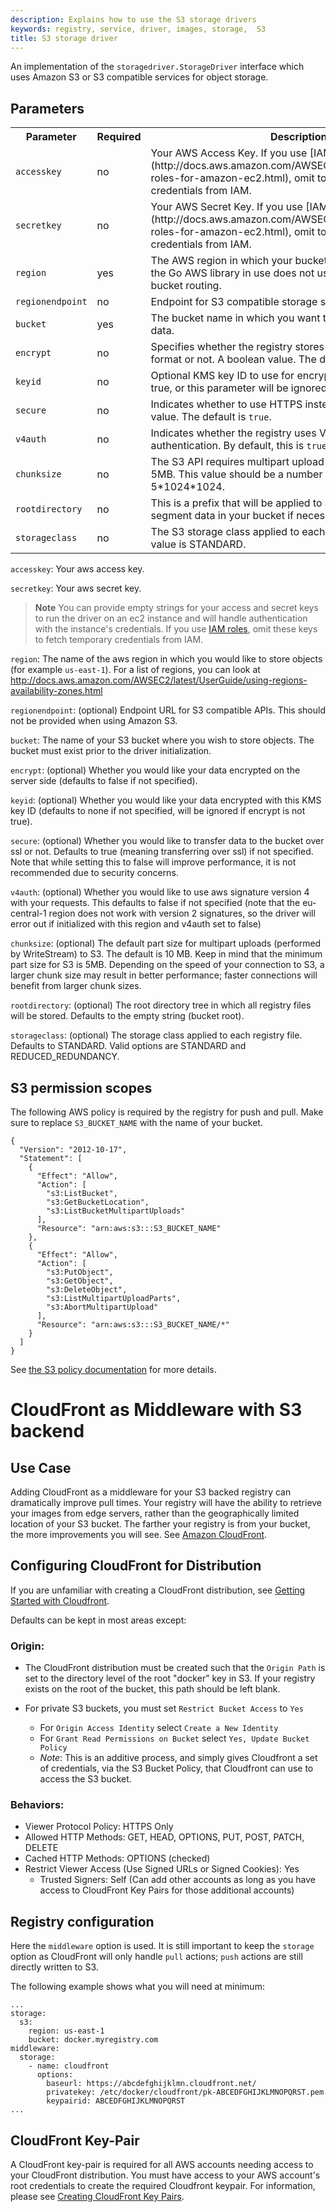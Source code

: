 ```yaml
---
description: Explains how to use the S3 storage drivers
keywords: registry, service, driver, images, storage,  S3
title: S3 storage driver
---
```


An implementation of the `storagedriver.StorageDriver` interface which uses
Amazon S3 or S3 compatible services for object storage.

## Parameters

<table>
  <tr>
    <th>Parameter</th>
    <th>Required</th>
    <th>Description</th>
  </tr>
  <tr>
    <td>
      <code>accesskey</code>
    </td>
    <td>
      no
    </td>
    <td>
      Your AWS Access Key. If you use [IAM roles](http://docs.aws.amazon.com/AWSEC2/latest/UserGuide/iam-roles-for-amazon-ec2.html), omit to fetch temporary credentials from IAM.
    </td>
  </tr>
  <tr>
    <td>
      <code>secretkey</code>
    </td>
    <td>
      no
    </td>
    <td>
      Your AWS Secret Key. If you use [IAM roles](http://docs.aws.amazon.com/AWSEC2/latest/UserGuide/iam-roles-for-amazon-ec2.html), omit to fetch temporary credentials from IAM.
    </td>
  </tr>
  <tr>
    <td>
      <code>region</code>
    </td>
    <td>
      yes
    </td>
    <td>
      The AWS region in which your bucket exists. For the moment, the Go AWS
      library in use does not use the newer DNS based bucket routing.
    </td>
  </tr>
  <tr>
    <td>
      <code>regionendpoint</code>
    </td>
    <td>
      no
    </td>
    <td>
      Endpoint for S3 compatible storage services (Minio, etc)
    </td>
  </tr>
    <tr>
    <td>
      <code>bucket</code>
    </td>
    <td>
      yes
    </td>
    <td>
      The bucket name in which you want to store the registry's data.
    </td>
  </tr>
  <tr>
    <td>
      <code>encrypt</code>
    </td>
    <td>
      no
    </td>
    <td>
       Specifies whether the registry stores the image in encrypted format or
       not. A boolean value. The default is false.
    </td>
  </tr>
  <tr>
    <td>
      <code>keyid</code>
    </td>
    <td>
      no
    </td>
    <td>
       Optional KMS key ID to use for encryption (encrypt must be true, or this
       parameter will be ignored). The default is none.
    </td>
  </tr>
  <tr>
    <td>
      <code>secure</code>
    </td>
    <td>
      no
    </td>
    <td>
      Indicates whether to use HTTPS instead of HTTP. A boolean value. The
      default is <code>true</code>.
    </td>
  </tr>
  <tr>
    <td>
      <code>v4auth</code>
    </td>
    <td>
      no
    </td>
    <td>
      Indicates whether the registry uses Version 4 of AWS's authentication.
      By default, this is <code>true</code>.
    </td>
  </tr>
  <tr>
    <td>
      <code>chunksize</code>
    </td>
    <td>
      no
    </td>
    <td>
      The S3 API requires multipart upload chunks to be at least 5MB. This value
      should be a number that is larger than 5*1024*1024.
    </td>
  </tr>
  <tr>
    <td>
      <code>rootdirectory</code>
    </td>
    <td>
      no
    </td>
    <td>
      This is a prefix that will be applied to all S3 keys to allow you to segment data in your bucket if necessary.
    </td>
  </tr>
  <tr>
    <td>
      <code>storageclass</code>
    </td>
    <td>
      no
    </td>
    <td>
      The S3 storage class applied to each registry file. The default value is STANDARD.
    </td>
  </tr>
</table>


`accesskey`: Your aws access key.

`secretkey`: Your aws secret key.

> **Note** You can provide empty strings for your access and secret keys to run the driver
> on an ec2 instance and will handle authentication with the instance's credentials. If you
> use [IAM roles](http://docs.aws.amazon.com/AWSEC2/latest/UserGuide/iam-roles-for-amazon-ec2.html),
> omit these keys to fetch temporary credentials from IAM.

`region`: The name of the aws region in which you would like to store objects (for example `us-east-1`). For a list of regions, you can look at http://docs.aws.amazon.com/AWSEC2/latest/UserGuide/using-regions-availability-zones.html

`regionendpoint`: (optional) Endpoint URL for S3 compatible APIs. This should not be provided when using Amazon S3.

`bucket`: The name of your S3 bucket where you wish to store objects. The bucket must exist prior to the driver initialization.

`encrypt`: (optional) Whether you would like your data encrypted on the server side (defaults to false if not specified).

`keyid`: (optional) Whether you would like your data encrypted with this KMS key ID (defaults to none if not specified, will be ignored if encrypt is not true).

`secure`: (optional) Whether you would like to transfer data to the bucket over ssl or not. Defaults to true (meaning transferring over ssl) if not specified. Note that while setting this to false will improve performance, it is not recommended due to security concerns.

`v4auth`: (optional) Whether you would like to use aws signature version 4 with your requests. This defaults to false if not specified (note that the eu-central-1 region does not work with version 2 signatures, so the driver will error out if initialized with this region and v4auth set to false)

`chunksize`: (optional) The default part size for multipart uploads (performed by WriteStream) to S3. The default is 10 MB. Keep in mind that the minimum part size for S3 is 5MB. Depending on the speed of your connection to S3, a larger chunk size may result in better performance; faster connections will benefit from larger chunk sizes.

`rootdirectory`: (optional) The root directory tree in which all registry files will be stored. Defaults to the empty string (bucket root).

`storageclass`: (optional) The storage class applied to each registry file. Defaults to STANDARD. Valid options are STANDARD and REDUCED_REDUNDANCY.

## S3 permission scopes

The following AWS policy is required by the registry for push and pull. Make sure to replace `S3_BUCKET_NAME` with the name of your bucket.

```
{
  "Version": "2012-10-17",
  "Statement": [
    {
      "Effect": "Allow",
      "Action": [
        "s3:ListBucket",
        "s3:GetBucketLocation",
        "s3:ListBucketMultipartUploads"
      ],
      "Resource": "arn:aws:s3:::S3_BUCKET_NAME"
    },
    {
      "Effect": "Allow",
      "Action": [
        "s3:PutObject",
        "s3:GetObject",
        "s3:DeleteObject",
        "s3:ListMultipartUploadParts",
        "s3:AbortMultipartUpload"
      ],
      "Resource": "arn:aws:s3:::S3_BUCKET_NAME/*"
    }
  ]
}
```
See [the S3 policy documentation](http://docs.aws.amazon.com/AmazonS3/latest/dev/mpuAndPermissions.html) for more details.

# CloudFront as Middleware with S3 backend

## Use Case

Adding CloudFront as a middleware for your S3 backed registry can dramatically
improve pull times. Your registry will have the ability to retrieve your images
from edge servers, rather than the geographically limited location of your S3
bucket. The farther your registry is from your bucket, the more improvements you
will see. See [Amazon CloudFront](https://aws.amazon.com/cloudfront/details/).

## Configuring CloudFront for Distribution

If you are unfamiliar with creating a CloudFront distribution, see [Getting
Started with
Cloudfront](http://docs.aws.amazon.com/AmazonCloudFront/latest/DeveloperGuide/GettingStarted.html).

Defaults can be kept in most areas except:

### Origin:

  - The CloudFront distribution must be created such that the `Origin Path` is set
to the directory level of the root "docker" key in S3. If your registry exists
on the root of the bucket, this path should be left blank.

  - For private S3 buckets, you must set `Restrict Bucket Access` to `Yes`
    - For `Origin Access Identity` select `Create a New Identity`
    - For `Grant Read Permissions on Bucket` select `Yes, Update Bucket Policy`
    - *Note*: This is an additive process, and simply gives Cloudfront a set of credentials, via the S3 Bucket Policy, that Cloudfront can use to access the S3 bucket.

### Behaviors:

  - Viewer Protocol Policy: HTTPS Only
  - Allowed HTTP Methods: GET, HEAD, OPTIONS, PUT, POST, PATCH, DELETE
  - Cached HTTP Methods: OPTIONS (checked)
  - Restrict Viewer Access (Use Signed URLs or Signed Cookies): Yes
    - Trusted Signers: Self (Can add other accounts as long as you have access to CloudFront Key Pairs for those additional accounts)

## Registry configuration

Here the `middleware` option is used. It is still important to keep the
`storage` option as CloudFront will only handle `pull` actions; `push` actions
are still directly written to S3.

The following example shows what you will need at minimum:

```
...
storage:
  s3:
    region: us-east-1
    bucket: docker.myregistry.com
middleware:
  storage:
    - name: cloudfront
      options:
        baseurl: https://abcdefghijklmn.cloudfront.net/
        privatekey: /etc/docker/cloudfront/pk-ABCEDFGHIJKLMNOPQRST.pem
        keypairid: ABCEDFGHIJKLMNOPQRST
...
```

## CloudFront Key-Pair

A CloudFront key-pair is required for all AWS accounts needing access to your
CloudFront distribution. You must have access to your AWS account's root credentials to create the required Cloudfront keypair. For information, please see [Creating CloudFront Key
Pairs](http://docs.aws.amazon.com/AmazonCloudFront/latest/DeveloperGuide/private-content-trusted-signers.html#private-content-creating-cloudfront-key-pairs).
